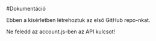 #Dokumentáció

Ebben a kísérletben létrehoztuk az első GitHub repo-nkat.

Ne feledd az account.js-ben az API kulcsot!
